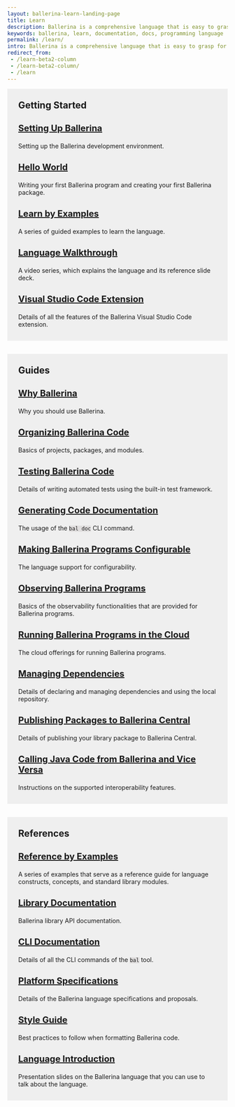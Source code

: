 ```yaml
---
layout: ballerina-learn-landing-page
title: Learn
description: Ballerina is a comprehensive language that is easy to grasp for anyone with prior programming experience. Start learning with the material below.
keywords: ballerina, learn, documentation, docs, programming language
permalink: /learn/
intro: Ballerina is a comprehensive language that is easy to grasp for anyone with prior programming experience. Let's start learning Ballerina.
redirect_from:
 - /learn-beta2-column
 - /learn-beta2-column/
 - /learn
---
```


<div class="container">
<div class="row" style="background-color:#efefef;padding: 25px 25px 15px 25px; margin-bottom:30px">
<h2 id="getting-started">Getting Started</h2>
			<h3 id="installing-ballerina"><a href="/learn/installing-ballerina/setting-up-ballerina/">Setting Up Ballerina</a></h3>
			<p>Setting up the Ballerina development environment.</p>
			<h3 id="hello-world"><a href="/learn/getting-started/hello-world/writing-your-first-ballerina-program/">Hello World</a></h3>
			<p>Writing your first Ballerina program and creating your first Ballerina package.</p>
			<h3 id="learn-by-example"><a href="/learn/by-example/introduction/">Learn by Examples</a></h3>
			<p>A series of guided examples to learn the language.</p>
			<!--<h3 id="language-introduction-video"><a href="https://www.youtube.com/watch?v=My_uqtHvXV8&amp;t=10s">Language Introduction Video</a></h3>
			<p>A video introduction to the Ballerina Programming Language and what’s new in Swan Lake.</p>
			<h3 id="language-tasters"><a href="https://www.youtube.com/watch?v=My_uqtHvXV8&amp;t=10s">Language Tasters</a></h3>
			<p>End-to-end screencasts covering common use cases that give a taste of the Ballerina language.</p>
			<h3 id="language-walkthrough-slides"><a href="http://localhost:4000/learn/language-concepts/Ballerina_Language_Presentation-2021-03-08.pdf">Language Walkthrough Slides</a></h3>
			<p>A comprehensive reference slide deck explaining the language.</p>-->
			<h3 id="language-walkthrough-video"><a href="/learn/language-walkthrough/">Language Walkthrough</a></h3>
			<p>A video series, which explains the language and its reference slide deck.</p>
			<h3 id="installing-ballerina"><a href="/learn/visual-studio-code-extension/quick-start/">Visual Studio Code Extension</a></h3>
			<p>Details of all the features of the Ballerina Visual Studio Code extension.</p>
</div>
</div>

<div class="container">
<div class="row" style="background-color:#efefef;padding: 25px 25px 15px 25px;margin-bottom:30px">
<h2 id="concepts">Guides</h2>
		<h3 id="why-ballerina"><a href="/learn/why-ballerina/cloud-native/">Why Ballerina</a></h3>
		<p>Why you should use Ballerina.</p>
		<!--<h3 id="writing-idiomatic-ballerina-code"><a href="/learn/user-guide/">Writing Idiomatic Ballerina Code</a></h3>
		<p>Guide developers to start thinking in Ballerina.</p>-->
		<h3 id="organizing-ballerina-code"><a href="/learn/organizing-ballerina-code/package-layout/">Organizing Ballerina Code</a></h3>
		<p>Basics of projects, packages, and modules.</p>
		<h3 id="testing-ballerina-code"><a href="/learn/testing-ballerina-code/testing-quick-start/">Testing Ballerina Code</a></h3>
		<p>Details of writing automated tests using the built-in test framework.</p>
		<h3 id="generatinging-code-documentation"><a href="/learn/generating-code-documentation/">Generating Code Documentation
</a></h3>
		<p>The usage of the <code class="highlighter-rouge language-plaintext">bal doc</code> CLI command.</p>
		<h3 id="making-ballerina-programs-configurable"><a href="/learn/making-ballerina-programs-configurable/defining-configurable-variables/">Making Ballerina Programs Configurable</a></h3>
		<p>The language support for configurability.</p>
		<h3 id="observing-ballerina-programs"><a href="/learn/observing-ballerina-programs/observing-your-application-with-prometheus-grafana-and-jaeger/">Observing Ballerina Programs
</a></h3>
		<p>Basics of the observability functionalities that are provided for Ballerina programs.</p>
		<h3 id="running-ballerina-programs-in-the-cloud"><a href="/learn/running-ballerina-programs-in-the-cloud/code-to-cloud/">Running Ballerina Programs in the Cloud
</a></h3>
		<p>The cloud offerings for running Ballerina programs.</p>
		<h3 id="managing-dependencies"><a href="/learn/managing-dependencies/">Managing Dependencies </a></h3>
		<p>Details of declaring and managing dependencies and using the local repository.</p>
		<h3 id="publishing-packages-to-ballerina-central"><a href="/learn/publishing-packages-to-ballerina-central/">Publishing Packages to Ballerina Central</a></h3>
		<p>Details of publishing your library package to Ballerina Central.</p>
		<h3 id="calling-java-code-from-ballerina-and-vice-versa"><a href="/learn/calling-java-code-from-ballerina-and-vice-versa/">Calling Java Code from Ballerina and Vice Versa</a></h3>
		<p>Instructions on the supported interoperability features.</p>
</div>
</div>

<div class="container">
<div class="row" style="background-color:#efefef;padding: 25px 25px 15px 25px;margin-bottom:30px">
	<h2 id="references">References</h2>
		<!--<h3 id="language-guide"><a href="/learn/language-concepts/">Language Guide</a></h3>
		<p>An elaborate textual guide to the Ballerina language.</p>-->
		<h3 id="reference-guide-by-examples"><a href="/learn/by-example/">Reference by Examples</a></h3>
		<p>A series of examples that serve as a reference guide for language constructs, concepts, and standard library modules.</p>
		<h3 id="library-documentation"><a href="https://lib.ballerina.io/">Library Documentation</a></h3>
		<p>Ballerina library API documentation.</p>
		<h3 id="the-bal-tool"><a href="/learn/cli-documentation/cli-commands/">CLI Documentation</a></h3>
		<p>Details of all the CLI commands of the <code class="highlighter-rouge language-plaintext">bal</code> tool.</p>
		<h3 id="specifications"><a href="/learn/platform-specifications/">Platform Specifications</a></h3>
		<p>Details of the Ballerina language specifications and proposals.</p>
        <h3 id="style-guide"><a href="/learn/style-guide/coding-conventions/">Style Guide</a></h3>
		<p>Best practices to follow when formatting Ballerina code.</p>
		<h3 id="language-introduction-slides"><a href="/learn/language-introduction/">Language Introduction</a></h3>
		<p>Presentation slides on the Ballerina language that you can use to talk about the language.</p>
        <!--<h3 id="blogs-and-articles"><a href="https://blog.ballerina.io/">Blogs/Articles</a></h3>
		<p>Provides details of all the CLI commands of the `bal` tool.</p>-->
</div>
</div>

<style>
	:not(pre) > code[class*="language-"], pre[class*="language-"]{
		    background: #e0dede !important;
	}
.cBallerina-io-Gray-row.cLandingPageintro{ 
	padding-bottom:0;
}

.cBallerina-io-Home-Middle-col{
	padding-left:15px !important;
} 
.column-gray-box{ 
    padding: 40px 25px 15px 25px;
    background-color:#efefef;
	height:	100%;
}
.row h2{ 
  display:block;
  margin-top:0;
}
.row h3{ 
  font-size:20px;
}
.column-gray-box-row{
	display: -webkit-box;
    display: -ms-flexbox;
    display: flex;
    -ms-flex-wrap: wrap;
    flex-wrap: wrap;
    margin-right: -15px;
    margin-left: -15px;
    margin-top: -15px;
}
.column-gray-box-grid{
    -webkit-box-flex: 0;
    -ms-flex: 0 0 100;
    flex: 0 0 100;
    max-width: 100;
	padding-left:15px;
	padding-right:15px;
	padding-top:15px;

}
@media only screen and (min-width: 992px) { 
	.column-gray-box-grid{
		-webkit-box-flex: 0;
		-ms-flex: 0 0 33.333333%;
		flex: 0 0 33.333333%;
		max-width: 33.333333%; 
	}
}
</style>
